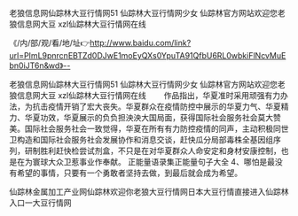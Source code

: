 老狼信息网仙踪林大豆行情网51
仙踪林大豆行情网少女
仙踪林官方网站欢迎您老狼信息网大豆
xzl仙踪林大豆行情网在线


《/内/部/观/看/地/址👉http://www.baidu.com/link?url=PImL9pnrcnEBTZd0DJwE1moEyQXs0YpuTA91QfbU6RL0wbkiFlNcvMuEbn0iJT6n&wd》--

老狼信息网仙踪林大豆行情网51
仙踪林大豆行情网少女
仙踪林官方网站欢迎您老狼信息网大豆
xzl仙踪林大豆行情网在线
　　作品指出，华夏准时采用顽强有力办法，为抗击疫情开销了宏大丧失。华夏群众在疫情防控中展示的华夏力气、华夏精力、华夏功效，华夏展示的负负担泱泱大国局面，获得国际社会服务社会莫大赞美。国际社会服务社会一致觉得，华夏在所有有力防控疫情的同声，主动积极同世卫构造和国际社会服务社会发展协作和消息交谈，赶快瓜分局部毒株全基因组序列，研制胜利赶快检尝试剂盒，不只是在对华夏群众人命安定和身材安康控制，也是在为寰球大众卫惹事业作奉献。
	正能量语录集正能量句子大全	4、哪怕是最没有希望的事情，只要有一个勇敢者坚持去做，到最后就会成为希望。





仙踪林金属加工产业网仙踪林欢迎你老狼大豆行情网日本大豆行情直接进入仙踪林入口一大豆行情网

